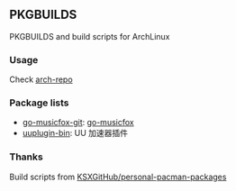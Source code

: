 ## PKGBUILDS

PKGBUILDS and build scripts for ArchLinux

### Usage

Check [arch-repo](https://github.com/xzsk2/arch-repo)

### Package lists

- [go-musicfox-git](pkgbuilds/go-musicfox-git): [go-musicfox](https://github.com/go-musicfox/go-musicfox)
- [uuplugin-bin](pkgbuilds/uuplugin-bin): UU 加速器插件

### Thanks

Build scripts from [KSXGitHub/personal-pacman-packages](https://github.com/KSXGitHub/personal-pacman-packages)


